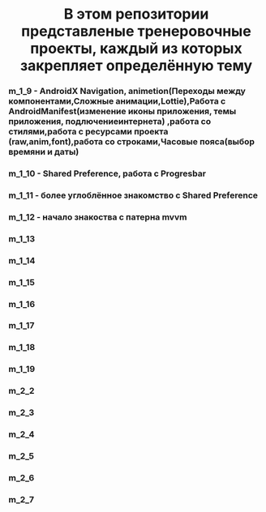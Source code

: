 <h1 align="center">В этом репозитории представленые тренеровочные проекты, каждый из которых закрепляет определённую тему</h1>

<h3 align="left">m_1_9 - AndroidX Navigation, animetion(Переходы между компонентами,Сложные анимации,Lottie),Работа с AndroidManifest(изменение иконы приложения, темы приложения, подлючениеинтернета) ,работа со стилями,работа с ресурсами проекта (raw,anim,font),работа со строками,Часовые пояса(выбор времяни и даты)</h3>
<h3 align="left">m_1_10 - Shared Preference, работа с Progresbar</h3>
<h3 align="left">m_1_11 - более углоблённое знакомство с Shared Preference</h3>
<h3 align="left">m_1_12 - начало знакоства c патерна mvvm</h3>
<h3 align="left">m_1_13</h3>
<h3 align="left">m_1_14</h3>
<h3 align="left">m_1_15</h3>
<h3 align="left">m_1_16</h3>
<h3 align="left">m_1_17</h3>
<h3 align="left">m_1_18</h3>
<h3 align="left">m_1_19</h3>
<h3 align="left">m_2_2</h3>
<h3 align="left">m_2_3</h3>
<h3 align="left">m_2_4</h3>
<h3 align="left">m_2_5</h3>
<h3 align="left">m_2_6</h3>
<h3 align="left">m_2_7</h3>
